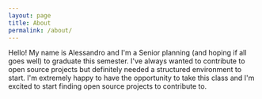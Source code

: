 ```yaml
---
layout: page
title: About
permalink: /about/
---
```


Hello! My name is Alessandro and I'm a Senior planning (and hoping if all goes well) to graduate this semester. I've always wanted to contribute to open source projects but definitely needed a structured environment to start. I'm extremely happy to have the opportunity to take this class and I'm excited to start finding open source projects to contribute to.
